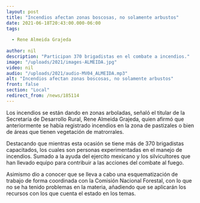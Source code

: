 ```yaml
---
layout: post
title: "Incendios afectan zonas boscosas, no solamente arbustos"
date: 2021-06-18T20:43:00.000-06:00
tags:
  
  - Rene Almeida Grajeda
  
author: nil
description: "Participan 370 brigadistas en el combate a incendios."
image: "/uploads/2021/images-ALMEIDA.jpg"
video: nil
audio: "/uploads/2021/audio-MV04_ALMEIDA.mp3"
alt: "Incendios afectan zonas boscosas, no solamente arbustos"
front: false
section: "Local"
redirect_from: /news/185114
---
```


Los incendios se están dando en zonas arboladas, señaló el titular de la Secretaría de Desarrollo Rural, Rene Almeida Grajeda, quien afirmó que anteriormente se había registrado incendios en la zona de pastizales o bien de áreas que tienen vegetación de matrorrales.

Destacando que mientras esta ocasión se tiene más de 370 brigadistas capacitados, los cuales son personas experimentadas en el manejo de incendios. Sumado a la ayuda del ejercito mexicano y los silvicultores que han llevado equipo para contribuir a las acciones del combate al fuego.

Asimismo dio a conocer que se lleva a cabo una esquematización de trabajo de forma coordinada con la Comisión Nacional Forestal, con lo que no se ha tenido problemas en la materia, añadiendo que se aplicarán los recursos con los que cuenta el estado en los temas.

